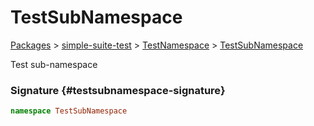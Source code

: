# TestSubNamespace

[Packages](./) &gt; [simple-suite-test](./simple-suite-test) &gt; [TestNamespace](./simple-suite-test/testnamespace-namespace) &gt; [TestSubNamespace](./simple-suite-test/testnamespace/testsubnamespace-namespace)

Test sub-namespace

### Signature {#testsubnamespace-signature}

```typescript
namespace TestSubNamespace
```

